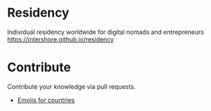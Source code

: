 # Residency

Individual residency worldwide for digital nomads and entrepreneurs https://intershore.github.io/residency


# Contribute

Contribute your knowledge via pull requests.

* [Emojis for countries](https://emojipedia.org/)
